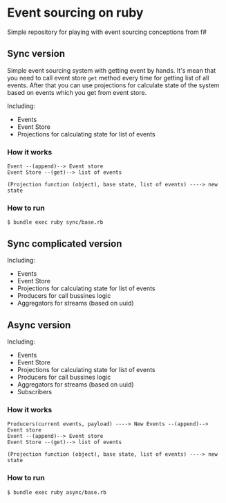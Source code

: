 # Event sourcing on ruby

Simple repository for playing with event sourcing conceptions from f#

## Sync version

Simple event sourcing system with getting event by hands. It's mean that you need to call event store `get` method every time for getting list of all events. After that you can use projections for calculate state of the system based on events which you get from event store.

Including:
* Events
* Event Store
* Projections for calculating state for list of events

### How it works

```
Event --(append)--> Event store
Event Store --(get)--> list of events

(Projection function (object), base state, list of events) ----> new state
```

### How to run

```
$ bundle exec ruby sync/base.rb
```

## Sync complicated version

Including:
* Events
* Event Store
* Projections for calculating state for list of events
* Producers for call bussines logic
* Aggregators for streams (based on uuid)

## Async version

Including:
* Events
* Event Store
* Projections for calculating state for list of events
* Producers for call bussines logic
* Aggregators for streams (based on uuid)
* Subscribers

### How it works

```
Producers(current events, payload) ----> New Events --(append)--> Event store
Event --(append)--> Event store
Event Store --(get)--> list of events

(Projection function (object), base state, list of events) ----> new state
```

### How to run

```
$ bundle exec ruby async/base.rb
```

